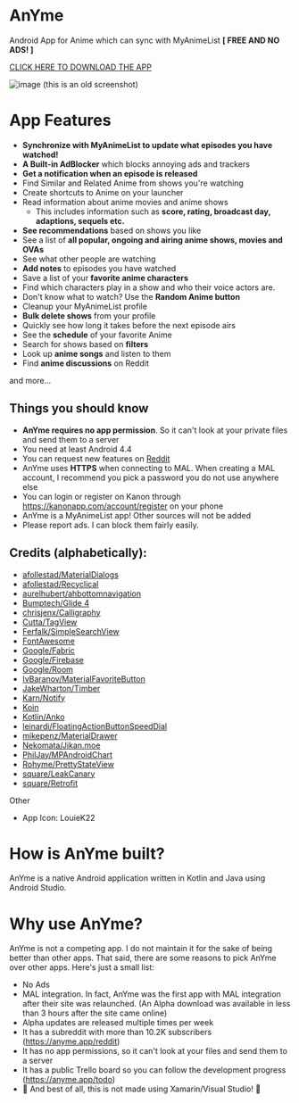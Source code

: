 # AnYme
Android App for Anime which can sync with MyAnimeList **[ FREE AND NO ADS! ]**

[CLICK HERE TO DOWNLOAD THE APP](https://anyme.app/apk)

![image](https://cdn.discordapp.com/attachments/341672347746697216/521367222342647833/1544373998115.png.png)
(this is an old screenshot)

# App Features

* **Synchronize with MyAnimeList to update what episodes you have watched!**
* **A Built-in AdBlocker** which blocks annoying ads and trackers
* **Get a notification when an episode is released**
* Find Similar and Related Anime from shows you're watching
* Create shortcuts to Anime on your launcher
* Read information about anime movies and anime shows
     * This includes information such as **score, rating, broadcast day, adaptions, sequels etc.**
* **See recommendations** based on shows you like
* See a list of **all popular, ongoing and airing anime shows, movies and OVAs**
* See what other people are watching
* **Add notes** to episodes you have watched
* Save a list of your **favorite anime characters**
* Find which characters play in a show and who their voice actors are.
* Don't know what to watch? Use the **Random Anime button**
* Cleanup your MyAnimeList profile
* **Bulk delete shows** from your profile
* Quickly see how long it takes before the next episode airs
* See the **schedule** of your favorite Anime
* Search for shows based on **filters**
* Look up **anime songs** and listen to them
* Find **anime discussions** on Reddit


and more...


## Things you should know

* **AnYme requires no app permission**. So it can't look at your private files and send them to a server
* You need at least Android 4.4
* You can request new features on [Reddit](https://www.reddit.com/r/AnYme)
* AnYme uses **HTTPS** when connecting to MAL. When creating a MAL account, I recommend you pick a password you do not use anywhere else
* You can login or register on Kanon through https://kanonapp.com/account/register on your phone
* AnYme is a MyAnimeList app! Other sources will not be added
* Please report ads. I can block them fairly easily.

## Credits (alphabetically):

* [afollestad/MaterialDialogs](https://github.com/afollestad/material-dialogs)
* [afollestad/Recyclical](https://github.com/afollestad/recyclical)
* [aurelhubert/ahbottomnavigation](https://github.com/aurelhubert/ahbottomnavigation)
* [Bumptech/Glide 4](https://github.com/bumptech/glide)
* [chrisjenx/Calligraphy](https://github.com/chrisjenx/Calligraphy)
* [Cutta/TagView](https://github.com/Cutta/TagView)
* [Ferfalk/SimpleSearchView](https://github.com/Ferfalk/SimpleSearchView)
* [FontAwesome](http://fontawesome.io/)
* [Google/Fabric](https://docs.fabric.io/android/fabric/overview.html)
* [Google/Firebase](https://firebase.google.com/)
* [Google/Room](https://developer.android.com/topic/libraries/architecture/room)
* [IvBaranov/MaterialFavoriteButton](https://github.com/IvBaranov/MaterialFavoriteButton)
* [JakeWharton/Timber](https://github.com/JakeWharton/timber)
* [Karn/Notify](https://github.com/Karn/notify)
* [Koin](https://insert-koin.io/)
* [Kotlin/Anko](https://github.com/Kotlin/anko)
* [leinardi/FloatingActionButtonSpeedDial](https://github.com/leinardi/FloatingActionButtonSpeedDial)
* [mikepenz/MaterialDrawer](https://github.com/mikepenz/MaterialDrawer)
* [Nekomata/Jikan.moe](https://jikan.moe/)
* [PhilJay/MPAndroidChart](https://github.com/PhilJay/MPAndroidChart)
* [Rohyme/PrettyStateView](https://github.com/Rohyme/PrettyStateView)
* [square/LeakCanary](https://github.com/square/leakcanary)
* [square/Retrofit](http://square.github.io/retrofit/)

Other

* App Icon: LouieK22

# How is AnYme built?

AnYme is a native Android application written in Kotlin and Java using Android Studio.

# Why use AnYme?

AnYme is not a competing app. I do not maintain it for the sake of being better than other apps. That said, there are some reasons to pick AnYme over other apps. Here's just a small list:

* No Ads
* MAL integration. In fact, AnYme was the first app with MAL integration after their site was relaunched. (An Alpha download was available in less than 3 hours after the site came online)
* Alpha updates are released multiple times per week
* It has a subreddit with more than 10.2K subscribers (https://anyme.app/reddit)
* It has no app permissions, so it can't look at your files and send them to a server
* It has a public Trello board so you can follow the development progress (https://anyme.app/todo)
* 🎉 And best of all, this is not made using Xamarin/Visual Studio! 🎉
